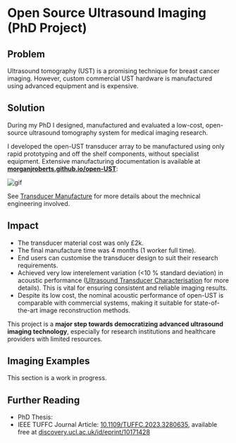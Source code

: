 # Open Source Ultrasound Imaging (PhD Project)

## Problem
Ultrasound tomography (UST) is a promising technique for breast cancer imaging. However, custom commercial UST hardware is manufactured using advanced equipment and is expensive.

## Solution
During my PhD I designed, manufactured and evaluated a low-cost, open-source ultrasound tomography system for medical imaging research.

I developed the open-UST transducer array to be manufactured using only rapid prototyping and off the shelf components, without specialist equipment. Extensive manufacturing documentation is available at **[morganjroberts.github.io/open-UST](https://morganjroberts.github.io/open-UST/)**: 

<!-- from https://blog.apify.com/how-to-make-a-scrolling-gif-of-a-web-page/ -->
![gif](./img/documentation-scroll.gif)  

See [Transducer Manufacture](./transducer-manufacture.md) for more details about the mechnical engineering involved.

## Impact
- The transducer material cost was only £2k.
- The final manufacture time was 4 months (1 worker full time).
- End users can customise the transducer design to suit their research requirements.
- Achieved very low interelement variation (<10 % standard deviation) in acoustic performance ([Ultrasound Transducer Characterisation](transducer-characterisation.md) for more details). This is vital for ensuring consistent and reliable imaging results.
- Despite its low cost, the nominal acoustic performance of open-UST is comparable with commercial systems, making it suitable for state-of-the-art image reconstruction methods.

This project is a **major step towards democratizing advanced ultrasound imaging technology**, especially for research institutions and healthcare providers with limited resources.

## Imaging Examples
This section is a work in progress.

## Further Reading
- PhD Thesis: 
- IEEE TUFFC Journal Article: [10.1109/TUFFC.2023.3280635](https://doi.org/10.1109/TUFFC.2023.3280635), available free at [discovery.ucl.ac.uk/id/eprint/10171428](https://discovery.ucl.ac.uk/id/eprint/10171428)


